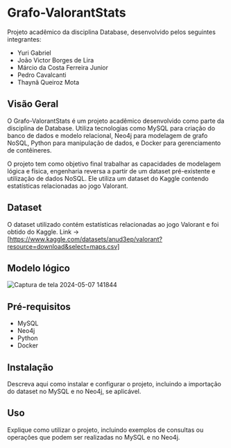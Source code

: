 # Grafo-ValorantStats

Projeto acadêmico da disciplina Database, desenvolvido pelos seguintes integrantes:
- Yuri Gabriel
- João Victor Borges de Lira
- Márcio da Costa Ferreira Junior
- Pedro Cavalcanti
- Thaynã Queiroz Mota

## Visão Geral

O Grafo-ValorantStats é um projeto acadêmico desenvolvido como parte da disciplina de Database. Utiliza tecnologias como MySQL para criação do banco de dados e modelo relacional, Neo4j para modelagem de grafo NoSQL, Python para manipulação de dados, e Docker para gerenciamento de contêineres.

O projeto tem como objetivo final trabalhar as capacidades de modelagem lógica e física, engenharia reversa a partir de um dataset pré-existente e utilização de dados NoSQL. Ele utiliza um dataset do Kaggle contendo estatísticas relacionadas ao jogo Valorant.

## Dataset

O dataset utilizado contém estatísticas relacionadas ao jogo Valorant e foi obtido do Kaggle. 
Link -> [https://www.kaggle.com/datasets/anud3ep/valorant?resource=download&select=maps.csv]

## Modelo lógico

![Captura de tela 2024-05-07 141844](https://github.com/pedroutopia/Grafo-ValorantStats/assets/134456133/322fa4d6-ffb4-4398-be22-bda9df8e6804)

## Pré-requisitos

- MySQL
- Neo4j
- Python
- Docker

## Instalação

Descreva aqui como instalar e configurar o projeto, incluindo a importação do dataset no MySQL e no Neo4j, se aplicável.

## Uso

Explique como utilizar o projeto, incluindo exemplos de consultas ou operações que podem ser realizadas no MySQL e no Neo4j.

